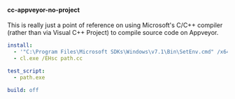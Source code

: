 #### cc-appveyor-no-project

This is really just a point of reference on using Microsoft's C/C++ compiler (rather than via Visual C++ Project) 
to compile source code on Appveyor.

```yaml
install:
  - '"C:\Program Files\Microsoft SDKs\Windows\v7.1\Bin\SetEnv.cmd" /x64'
  - cl.exe /EHsc path.cc

test_script:
  - path.exe

build: off
```
